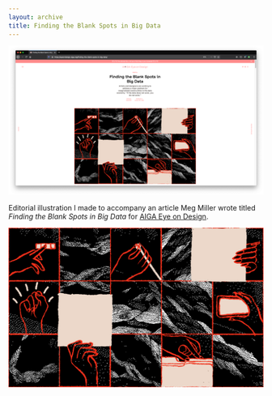 ```yaml
---
layout: archive
title: Finding the Blank Spots in Big Data
---
```


![A screenshot of the illustration on the AIGA Eye on Design website.](/assets/img/archive/aiga-eye-on-design/aiga2.png)

Editorial illustration I made to accompany an article Meg Miller wrote titled _Finding the Blank Spots in Big Data_ for [AIGA Eye on Design](https://eyeondesign.aiga.org/finding-the-blank-spots-in-big-data/).


![](/assets/img/archive/aiga-eye-on-design/aiga1.png)
